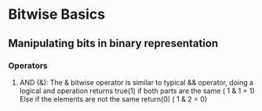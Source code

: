 # Bitwise Basics
## Manipulating bits in binary representation

### Operators
1. AND (&): The & bitwise operator is similar to typical && operator, doing a logical and operation returns true(1) if both parts are the same ( 1 & 1 = 1) Else if the elements are not the same return(0) ( 1 & 2 = 0)
